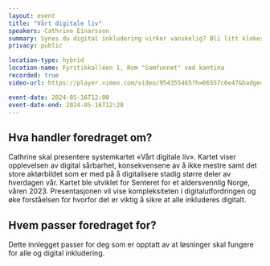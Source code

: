 ```yaml
---
layout: event
title: "Vårt digitale liv"
speakers: Cathrine Einarsson
summary: Synes du digital inkludering virker vanskelig? Bli litt klokere på hvorfor, og få ideer til hva DU kan gjøre for at flere skal trives i sitt digitale liv.
privacy: public

location-type: hybrid
location-name: Fyrstikkalléen 1, Rom "Samfunnet" ved kantina
recorded: true
video-url: https://player.vimeo.com/video/954355465?h=66557c6e47&badge=0&autopause=0&player_id=0&app_id=58479

event-date: 2024-05-16T12:00
event-date-end: 2024-05-16T12:20
---
```

## Hva handler foredraget om?
Cathrine skal presentere systemkartet «Vårt digitale liv». Kartet viser opplevelsen av digital sårbarhet, konsekvensene av å ikke mestre samt det store aktørbildet som er med på å digitalisere stadig større deler av hverdagen vår. Kartet ble utviklet for Senteret for et aldersvennlig Norge, våren 2023. Presentasjonen vil vise kompleksiteten i digitalutfordringen og øke forståelsen for hvorfor det er viktig å sikre at alle inkluderes digitalt.
## Hvem passer foredraget for?
Dette innlegget passer for deg som er opptatt av at løsninger skal fungere for alle og digital inkludering.
